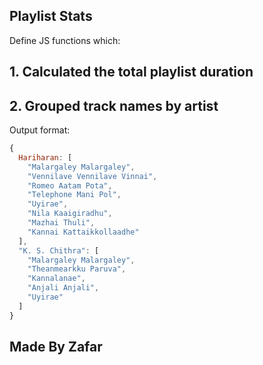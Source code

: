 ## Playlist Stats

Define JS functions which:

## 1. Calculated the total playlist duration


## 2. Grouped track names by artist

Output format:
```js
{
  Hariharan: [
    "Malargaley Malargaley",
    "Vennilave Vennilave Vinnai",
    "Romeo Aatam Pota",
    "Telephone Mani Pol",
    "Uyirae",
    "Nila Kaaigiradhu",
    "Mazhai Thuli",
    "Kannai Kattaikkollaadhe"
  ],
  "K. S. Chithra": [
    "Malargaley Malargaley",
    "Theanmearkku Paruva",
    "Kannalanae",
    "Anjali Anjali",
    "Uyirae"
  ]
}

```
## Made By Zafar